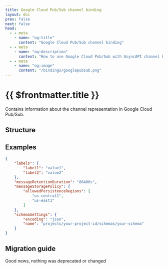 ```yaml
---
title: Google Cloud Pub/Sub channel binding
layout: doc
prev: false
next: false
head:
  - - meta
    - name: "og:title"
      content: "Google Cloud Pub/Sub channel binding"
  - - meta
    - name: "og:description"
      content: "How to use Google Cloud Pub/Sub with AsyncAPI channel binding"
  - - meta
    - name: "og:image"
      content: "/bindings/googlepubsub.png"
---
```


# {{ $frontmatter.title }}

Contains information about the channel representation in Google Cloud Pub/Sub.

## Structure

<Json url="https://raw.githubusercontent.com/asyncapi/spec-json-schemas/master/bindings/googlepubsub/0.1.0/channel.json"/>

## Examples

```json
{
    "labels": {
        "label1": "value1",
        "label2": "value2"
    },
    "messageRetentionDuration": "86400s",
    "messageStoragePolicy": {
        "allowedPersistenceRegions": [
            "us-central1",
            "us-east1"
        ]
    },
    "schemaSettings": {
        "encoding": "json",
        "name": "projects/your-project-id/schemas/your-schema"
    }
}
```

## Migration guide

Good news, nothing was deprecated or changed